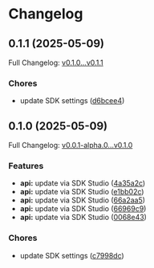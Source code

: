 # Changelog

## 0.1.1 (2025-05-09)

Full Changelog: [v0.1.0...v0.1.1](https://github.com/LiquidMetal-AI/lm-raindrop-typescript-sdk/compare/v0.1.0...v0.1.1)

### Chores

* update SDK settings ([d6bcee4](https://github.com/LiquidMetal-AI/lm-raindrop-typescript-sdk/commit/d6bcee4f5fa623802d3b89e0d567176ac491a038))

## 0.1.0 (2025-05-09)

Full Changelog: [v0.0.1-alpha.0...v0.1.0](https://github.com/LiquidMetal-AI/lm-raindrop-typescript-sdk/compare/v0.0.1-alpha.0...v0.1.0)

### Features

* **api:** update via SDK Studio ([4a35a2c](https://github.com/LiquidMetal-AI/lm-raindrop-typescript-sdk/commit/4a35a2cc3df98175fde17b5caacd8f09bce36f28))
* **api:** update via SDK Studio ([e1bb02c](https://github.com/LiquidMetal-AI/lm-raindrop-typescript-sdk/commit/e1bb02cf3eec1dad2b9c2edcf5ca9bc44cd198f7))
* **api:** update via SDK Studio ([66a2aa5](https://github.com/LiquidMetal-AI/lm-raindrop-typescript-sdk/commit/66a2aa50dadd7b7e79c3e759863f80b4111d3f75))
* **api:** update via SDK Studio ([66969c9](https://github.com/LiquidMetal-AI/lm-raindrop-typescript-sdk/commit/66969c9a59d772e6e7cd1fa9903250f58f220462))
* **api:** update via SDK Studio ([0068e43](https://github.com/LiquidMetal-AI/lm-raindrop-typescript-sdk/commit/0068e437308b69bd14a70f22b328b67cd71a5a10))


### Chores

* update SDK settings ([c7998dc](https://github.com/LiquidMetal-AI/lm-raindrop-typescript-sdk/commit/c7998dc0beab9297875d50d8f7f766ece49f92a7))

